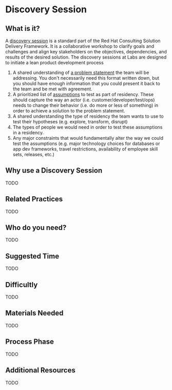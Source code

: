 # Discovery Session

## What is it?

A [discovery session](https://www.redhat.com/en/resources/discovery-session-consulting-datasheet) is a standard part of the Red Hat Consulting Solution Delivery Framework. It is a collaborative workshop to clarify goals and challenges and align key stakeholders on the objectives, dependencies, and results of the desired solution. The discovery sessions at Labs are designed to initiate a lean product development process

1. A shared understanding of [a problem statement](https://pages.18f.gov/lean-product-design/2-problem-statement/) the team will be addressing. You don't necessarily need this format written down, but you should have enough information that you could present it back to the team and be met with agreement.
2. A prioritized list of [assumptions](https://pages.18f.gov/lean-product-design/3-identify-assumptions/) to test as part of residency. These should capture the way an actor (i.e. customer/developer/test/ops) needs to change their behavior (i.e. do more or less of something) in order to achieve a solution to the problem statement.
3. A shared understanding the type of residency the team wants to use to test their hypotheses (e.g. explore, transform, disrupt)
4. The types of people we would need in order to test these assumptions in a residency.
5. Any major constraints that would fundamentally alter the way we could test the assumptions (e.g. major technology choices for databases or app dev frameworks, travel restrictions, availability of employee skill sets, releases, etc.)


## Why use a Discovery Session

TODO


## Related Practices

TODO


## Who do you need?

TODO


## Suggested Time

TODO


## Difficultly

TODO


## Materials Needed

TODO


## Process Phase

TODO

## Additional Resources

TODO